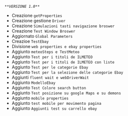 _`**VERSIONE 1.0**`_

- Creazione `getProperties`
- Creazione gestione `Driver`
- Creazione `Simulazioni tasti navigazione broswer`
- Creazione `Test Window Broswer`
- Aggiornato `Global Parameters`
- Creazioe `TestEbay`
- Divisione `web properties e ebay properties`
- Aggiunto `meteoSteps e TestMeteo`
- Aggiunto `Test per i titoli de ILMETEO`
- Aggiunto `Test per i titoli de ILMETEO con liste`
- Aggiunto `Test per le categorie Ebay`
- Aggiunto `Test per la selezione delle categorie Ebay`
- Aggiunti `fluent wait e webDriverWait`
- Aggiunto `ModelloEbay`
- Aggiunto `Test Colore search button`
- Aggiunto `Test posizione su google Maps e su demons`
- Aggiunto `mobile properties`
- Aggiunto `test mobile per movimento pagina`
- Aggiunto `Aggiunti test su carrello ebay`